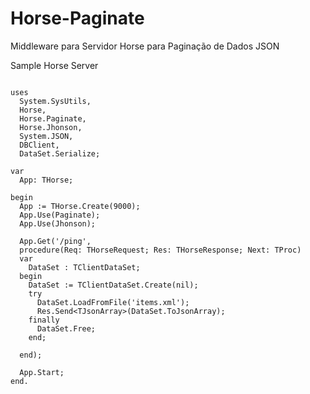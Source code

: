 # Horse-Paginate
Middleware para Servidor Horse para Paginação de Dados JSON

Sample Horse Server
```delphi

uses
  System.SysUtils,
  Horse,
  Horse.Paginate,
  Horse.Jhonson,
  System.JSON,
  DBClient,
  DataSet.Serialize;

var
  App: THorse;

begin
  App := THorse.Create(9000);
  App.Use(Paginate);
  App.Use(Jhonson);

  App.Get('/ping',
  procedure(Req: THorseRequest; Res: THorseResponse; Next: TProc)
  var
    DataSet : TClientDataSet;
  begin
    DataSet := TClientDataSet.Create(nil);
    try
      DataSet.LoadFromFile('items.xml');
      Res.Send<TJsonArray>(DataSet.ToJsonArray);
    finally
      DataSet.Free;
    end;

  end);

  App.Start;
end.
```
